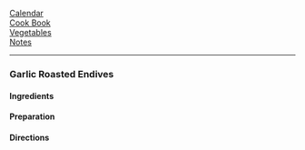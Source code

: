 [Calendar](https://github.com/vmsmith/EDT/blob/master/calendar.md)   
[Cook Book](https://github.com/vmsmith/CookBook/blob/master/README.md)   
[Vegetables]()   
[Notes](https://github.com/vmsmith/CookBook/blob/master/notes.md)   

-----   

### Garlic Roasted Endives   

#### Ingredients    



#### Preparation    



#### Directions   
